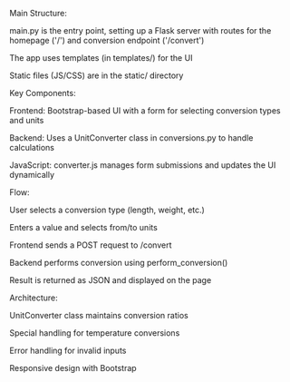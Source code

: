Main Structure:

main.py is the entry point, setting up a Flask server with routes for the homepage ('/') and conversion endpoint ('/convert')

The app uses templates (in templates/) for the UI

Static files (JS/CSS) are in the static/ directory

Key Components:

Frontend: Bootstrap-based UI with a form for selecting conversion types and units

Backend: Uses a UnitConverter class in conversions.py to handle calculations

JavaScript: converter.js manages form submissions and updates the UI dynamically

Flow:

User selects a conversion type (length, weight, etc.)

Enters a value and selects from/to units

Frontend sends a POST request to /convert

Backend performs conversion using perform_conversion()

Result is returned as JSON and displayed on the page

Architecture:

UnitConverter class maintains conversion ratios

Special handling for temperature conversions

Error handling for invalid inputs

Responsive design with Bootstrap

